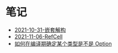 # 笔记

- [2021-10-31-嵌套解构](notes/rust/2021-10-31-嵌套解构.md)
- [2021-11-06-RefCell](notes/rust/2021-11-06-未能提早释放的RefCell.md)
- [如何在编译期确定某个类型是不是 Option](notes/rust/2022-02-17-编译期确定某个类型是不是Option.md)
